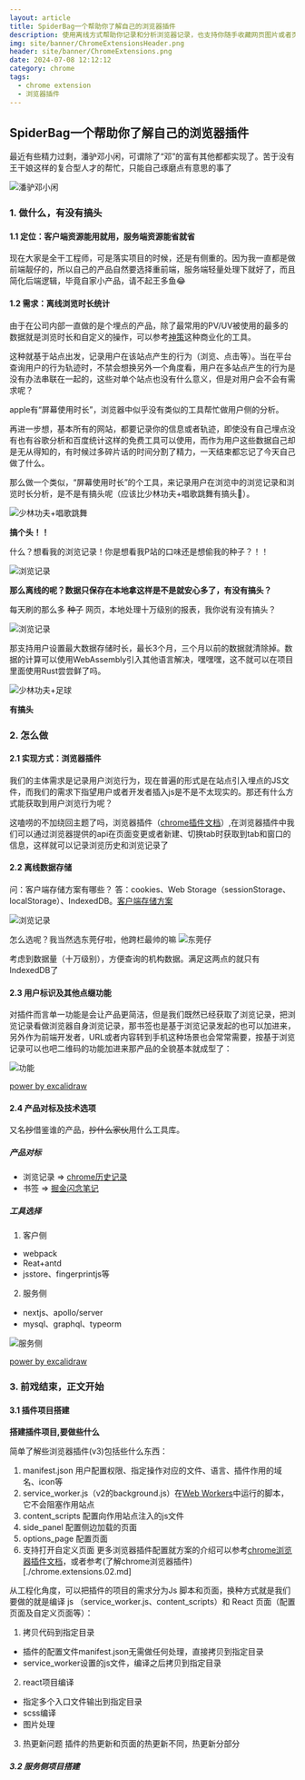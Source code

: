 ```yaml
---
layout: article
title: SpiderBag一个帮助你了解自己的浏览器插件
description: 使用离线方式帮助你记录和分析浏览器记录，也支持你随手收藏网页图片或者页面内容。本文简要介绍了项目的最开始的idea和工具选择。
img: site/banner/ChromeExtensionsHeader.png
header: site/banner/ChromeExtensions.png
date: 2024-07-08 12:12:12
category: chrome
tags:
  - chrome extension
  - 浏览器插件
---
```



## SpiderBag一个帮助你了解自己的浏览器插件

最近有些精力过剩，潘驴邓小闲，可谓除了“邓”的富有其他都都实现了。苦于没有王干娘这样的复合型人才的帮忙，只能自己琢磨点有意思的事了

<img src="site/chrome/001.jpeg" alt="潘驴邓小闲" class="md:w-3/5 mx-auto my-1.5 rounded" />



### 1. 做什么，有没有搞头

#### 1.1 定位：客户端资源能用就用，服务端资源能省就省

现在大家是全干工程师，可是落实项目的时候，还是有侧重的。因为我一直都是做前端靓仔的，所以自己的产品自然要选择重前端，服务端轻量处理下就好了，而且简化后端逻辑，毕竟自家小产品，请不起王多鱼😂


#### 1.2 需求：离线浏览时长统计

由于在公司内部一直做的是个埋点的产品，除了最常用的PV/UV被使用的最多的数据就是浏览时长和自定义的操作，可以参考[神策](https://www.sensorsdata.cn/)这种商业化的工具。

这种就基于站点出发，记录用户在该站点产生的行为（浏览、点击等）。当在平台查询用户的行为轨迹时，不禁会想换另外一个角度看，用户在多站点产生的行为是没有办法串联在一起的，这些对单个站点也没有什么意义，但是对用户会不会有需求呢？

apple有“屏幕使用时长”，浏览器中似乎没有类似的工具帮忙做用户侧的分析。

再进一步想，基本所有的网站，都要记录你的信息或者轨迹，即使没有自己埋点没有也有谷歌分析和百度统计这样的免费工具可以使用，而作为用户这些数据自己却是无从得知的，有时候过多碎片话的时间分割了精力，一天结束都忘记了今天自己做了什么。

那么做一个类似，“屏幕使用时长”的个工具，来记录用户在浏览中的浏览记录和浏览时长分析，是不是有搞头呢（应该比少林功夫+唱歌跳舞有搞头💪）。

<img src="site/chrome/006.jpeg" alt="少林功夫+唱歌跳舞" class="md:w-2/3 w-full mx-auto my-1.5 rounded" />

**搞个头！！**

什么？想看我的浏览记录！你是想看我P站的口味还是想偷我的种子？！！

<img src="site/chrome/002.jpeg" alt="浏览记录" class="md:w-3/5 mx-auto my-1.5 rounded" />

**那么离线的呢？数据只保存在本地拿这样是不是就安心多了，有没有搞头？**

每天刷的那么多 ~~种子~~ 网页，本地处理十万级别的报表，我你说有没有搞头？

<img src="site/chrome/003.jpeg" alt="浏览记录" class="md:w-1/3 w-2/3 mx-auto my-1.5 rounded" />

那支持用户设置最大数据存储时长，最长3个月，三个月以前的数据就清除掉。数据的计算可以使用WebAssembly引入其他语言解决，嘿嘿嘿，这不就可以在项目里面使用Rust尝尝鲜了吗。

<img src="site/chrome/007.jpeg" alt="少林功夫+足球" class="md:w-2/3 w-full mx-auto my-1.5 rounded" />

**有搞头**

### 2. 怎么做

#### 2.1 实现方式：浏览器插件

我们的主体需求是记录用户浏览行为，现在普遍的形式是在站点引入埋点的JS文件，而我们的需求下指望用户或者开发者插入js是不是不太现实的。那还有什么方式能获取到用户浏览行为呢？

这嗑唠的不加绕回主题了吗，浏览器插件（[chrome插件文档](https://developer.chrome.com/docs/extensions)）,在浏览器插件中我们可以通过浏览器提供的api在页面变更或者新建、切换tab时获取到tab和窗口的信息，这样就可以记录浏览历史和浏览记录了

#### 2.2 离线数据存储

问：客户端存储方案有哪些？
答：cookies、Web Storage（sessionStorage、localStorage）、IndexedDB。[客户端存储方案](https://developer.mozilla.org/zh-CN/docs/Learn/JavaScript/Client-side_web_APIs/Client-side_storage)

<img src="site/chrome/004.jpg" alt="浏览记录" class="md:w-1/3 w-1/2 mx-auto my-1.5 rounded" />

怎么选呢？我当然选东莞仔啦，他跨栏最帅的嘛
<img src="site/chrome/005.jpeg" alt="东莞仔" class="md:w-5/6 w-full mx-auto my-1.5 rounded" />

考虑到数据量（十万级别），方便查询的机构数据。满足这两点的就只有IndexedDB了

#### 2.3 用户标识及其他点缀功能

对插件而言单一功能是会让产品更简洁，但是我们既然已经获取了浏览记录，把浏览记录看做浏览器自身浏览记录，那书签也是基于浏览记录发起的也可以加进来，另外作为前端开发者，URL或者内容转到手机这种场景也会常常需要，按基于浏览记录可以也吧二维码的功能加进来那产品的全貌基本就成型了：

<img src="site/chrome/20240955.png" alt="功能" class="w-full mx-auto my-1.5 rounded" />

[power by excalidraw](https://excalidraw.com/#json=gTBlalrkzjQ9lb6CIJXLq,F_O04xbqjWpQERv9QzW7gw)


#### 2.4 产品对标及技术选项

又名~~抄~~借鉴谁的产品，~~抄什么家伙~~用什么工具库。

##### 产品对标
- 浏览记录 => [chrome历史记录](chrome://history/)
- 书签 => [掘金闪念笔记](https://juejin.cn/extension)

##### 工具选择

1. 客户侧
- webpack
- Reat+antd
- jsstore、fingerprintjs等

2. 服务侧
- nextjs、apollo/server
- mysql、graphql、typeorm

<img src="site/chrome/20240956.png" alt="服务侧" class="w-full mx-auto my-1.5 rounded" />

[power by excalidraw](https://excalidraw.com/#json=OiiE2XwCE_6L1sfpokuS5,X806H0I4veB-LeLiCh-mAg)


### 3. 前戏结束，正文开始

#### 3.1 插件项目搭建

**搭建插件项目,要做些什么**

简单了解些浏览器插件(v3)包括些什么东西：

1. manifest.json 用户配置权限、指定操作对应的文件、语言、插件作用的域名、icon等
1. service_worker.js（v2的background.js）在[Web Workers](https://developer.mozilla.org/zh-CN/docs/Web/API/Worker)中运行的脚本，它不会阻塞作用站点
1. content_scripts 配置向作用站点注入的js文件
1. side_panel 配置侧边加载的页面
1. options_page 配置页面
1. 支持打开自定义页面
更多浏览器插件配置就方案的介绍可以参考[chrome浏览器插件文档](https://developer.chrome.com/docs/extensions/reference)，或者参考(了解chrome浏览器插件)[./chrome.extensions.02.md]

从工程化角度，可以把插件的项目的需求分为Js 脚本和页面，换种方式就是我们要做的就是编译 js （service_worker.js、content_scripts）和 React 页面（配置页面及自定义页面等）：

1. 拷贝代码到指定目录

- 插件的配置文件manifest.json无需做任何处理，直接拷贝到指定目录
- service_worker设置的js文件，编译之后拷贝到指定目录

2. react项目编译

- 指定多个入口文件输出到指定目录
- scss编译
- 图片处理


3. 热更新问题
插件的热更新和页面的热更新不同，热更新分部分




##### 3.2 服务侧项目搭建